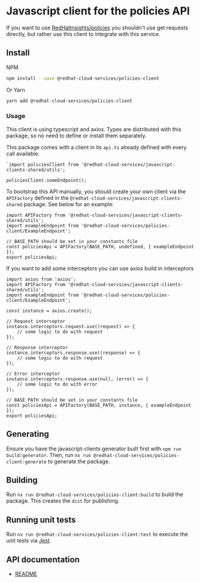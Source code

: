 # Javascript client for the policies API
If you want to use [RedHatInsights/policies](https://github.com/RedHatInsights/policies) you shouldn't use get requests directly, but rather use this client to integrate with this service.

## Install
NPM
```bash
npm install --save @redhat-cloud-services/policies-client
```

Or Yarn
```bash
yarn add @redhat-cloud-services/policies-client
```

### Usage
This client is using typescript and axios. Types are distributed with this package, so no need to define or install them separately.

This package comes with a client in its `api.ts` already defined with every call available. 
```JS
`import policiesClient from '@redhat-cloud-services/javascript-clients-shared/utils';

policiesClient.someEndpoint();
```

To bootstrap this API manually, you should create your own client via the `APIFactory` defined in the `@redhat-cloud-services/javascript-clients-shared` package. See below for an example:
```JS
import APIFactory from '@redhat-cloud-services/javascript-clients-shared/utils'; 
import exampleEndpoint from '@redhat-cloud-services/policies-client/ExampleEndpoint';

// BASE_PATH should be set in your constants file
const policiesApi = APIFactory(BASE_PATH, undefined, { exampleEndpoint });
export policiesApi;
```

If you want to add some interceptors you can use axios build in interceptors
```JS
import axios from 'axios';
import APIFactory from '@redhat-cloud-services/javascript-clients-shared/utils';
import exampleEndpoint from '@redhat-cloud-services/policies-client/ExampleEndpoint';

const instance = axios.create();

// Request interceptor
instance.interceptors.request.use((request) => {
    // some logic to do with request
});

// Response interceptor
instance.interceptors.response.use((response) => {
    // some logic to do with request
});

// Error interceptor
instance.interceptors.response.use(null, (error) => {
    // some logic to do with error
});

// BASE_PATH should be set in your constants file
const policiesApi = APIFactory(BASE_PATH, instance, { exampleEndpoint });
export policiesApi;
```
## Generating

Ensure you have the javascript-clients generator built first with `npm run build:generator`. Then, run `nx run @redhat-cloud-services/policies-client:generate` to generate the package.

## Building

Run `nx run @redhat-cloud-services/policies-client:build` to build the package. This creates the `dist` for publishing.

## Running unit tests

Run `nx run @redhat-cloud-services/policies-client:test` to execute the unit tests via [Jest](https://jestjs.io).

## API documentation

* [README](doc/README.md)
